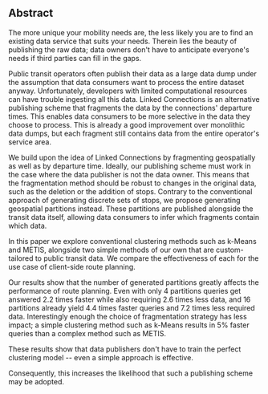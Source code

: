 ## Abstract
<!-- Context - bigger picture     -->
The more unique your mobility needs are, the less likely you are to find an existing data service that suits your needs. Therein lies the beauty of publishing the raw data; data owners don't have to anticipate everyone's needs if third parties can fill in the gaps.
<!-- Need - gap we try to solve   -->
Public transit operators often publish their data as a large data dump under the assumption that data consumers want to process the entire dataset anyway. Unfortunately, developers with limited computational resources can have trouble ingesting all this data. Linked Connections is an alternative publishing scheme that fragments the data by the connections' departure times. This enables data consumers to be more selective in the data they choose to process. This is already a good improvement over monolithic data dumps, but each fragment still contains data from the entire operator's service area.
<!-- Task - what we did           -->
We build upon the idea of Linked Connections by fragmenting geospatially as well as by departure time. Ideally, our publishing scheme must work in the case  where the data publisher is not the data owner. This means that the fragmentation method should be robust to changes in the original data, such as the deletion or the addition of stops. Contrary to the conventional approach of generating discrete sets of stops, we propose generating geospatial partitions instead. These partitions are published alongside the transit data itself, allowing data consumers to infer which fragments contain which data. 
<!-- Object       -->
In this paper we explore conventional clustering methods such as k-Means and METIS, alongside two simple methods of our own that are custom-tailored to public transit data. We compare the effectiveness of each for the use case of client-side route planning.
<!-- Findings     -->
Our results show that the number of generated partitions greatly affects the performance of route planning. Even with only 4 partitions queries get answered 2.2 times faster while also requiring 2.6 times less data, and 16 partitions already yield 4.4 times faster queries and 7.2 times less required data. Interestingly enough the choice of fragmentation strategy has less impact; a simple clustering method such as k-Means results in 5% faster queries than a complex method such as METIS.
<!-- Conclusion   -->
These results show that data publishers don't have to train the perfect clustering model -- even a simple approach is effective. 
<!-- Perspectives -->
Consequently, this increases the likelihood that such a publishing scheme may be adopted. 